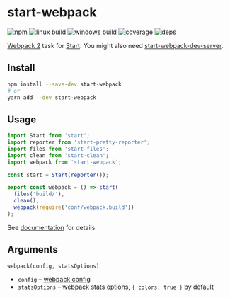 # start-webpack

[![npm](https://img.shields.io/npm/v/start-webpack.svg?style=flat-square)](https://www.npmjs.com/package/start-webpack)
[![linux build](https://img.shields.io/travis/start-runner/webpack/master.svg?label=linux&style=flat-square)](https://travis-ci.org/start-runner/webpack)
[![windows build](https://img.shields.io/appveyor/ci/start-runner/webpack/master.svg?label=windows&style=flat-square)](https://ci.appveyor.com/project/start-runner/webpack)
[![coverage](https://img.shields.io/codecov/c/github/start-runner/webpack/master.svg?style=flat-square)](https://codecov.io/github/start-runner/webpack)
[![deps](https://img.shields.io/gemnasium/start-runner/webpack.svg?style=flat-square)](https://gemnasium.com/start-runner/webpack)

[Webpack 2](https://webpack.js.org/) task for [Start](https://github.com/start-runner/start). You might also need [start-webpack-dev-server](https://github.com/start-runner/webpack-dev-server).

## Install

```sh
npm install --save-dev start-webpack
# or
yarn add --dev start-webpack
```

## Usage

```js
import Start from 'start';
import reporter from 'start-pretty-reporter';
import files from 'start-files';
import clean from 'start-clean';
import webpack from 'start-webpack';

const start = Start(reporter());

export const webpack = () => start(
  files('build/'),
  clean(),
  webpack(require('conf/webpack.build'))
);
```

See [documentation](https://github.com/start-runner/start#readme) for details.

## Arguments

`webpack(config, statsOptions)`

* `config` – [webpack config](https://webpack.js.org/configuration/)
* `statsOptions` – [webpack stats options](https://webpack.js.org/configuration/stats/), `{ colors: true }` by default
